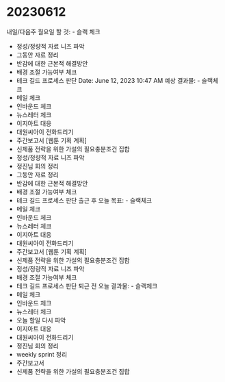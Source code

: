 # 20230612

내일/다음주 월요일 할 것: - 슬랙 체크
- 정성/정량적 자료 니즈 파악
- 그동안 자료 정리
- 반감에 대한 근본적 해결방안
- 배경 조절 가능여부 체크
- 테크 길드 프로세스 판단
Date: June 12, 2023 10:47 AM
예상 결과물: - 슬랙체크
- 메일 체크
- 인바운드 체크
- 뉴스레터 체크
- 이지아트 대응
- 대원씨아이 전화드리기
- 주간보고서
[웹툰 기획 계획]
- 신제품 전략을 위한 가설의 필요충분조건 집합
- 정성/정량적 자료 니즈 파악
- 정진님 회의 정리
- 그동안 자료 정리
- 반감에 대한 근본적 해결방안
- 배경 조절 가능여부 체크
- 테크 길드 프로세스 판단
출근 후 오늘 목표: - 슬랙체크
- 메일 체크
- 인바운드 체크
- 뉴스레터 체크
- 이지아트 대응
- 대원씨아이 전화드리기
- 주간보고서
[웹툰 기획 계획]
- 신제품 전략을 위한 가설의 필요충분조건 집합
- 정성/정량적 자료 니즈 파악
- 배경 조절 가능여부 체크
- 테크 길드 프로세스 판단
퇴근 전 오늘 결과물: - 슬랙체크
- 메일 체크
- 인바운드 체크
- 뉴스레터 체크
- 오늘 할일 다시 파악
- 이지아트 대응
- 대원씨아이 전화드리기
- 정진님 회의 정리
- weekly sprint 정리
- 주간보고서
- 신제품 전략을 위한 가설의 필요충분조건 집합